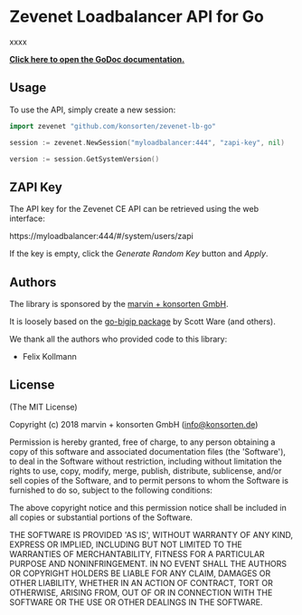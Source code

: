 # Zevenet Loadbalancer API for Go

xxxx

**[Click here to open the GoDoc documentation.](https://godoc.org/github.com/konsorten/zevenet-lb-go)**

## Usage

To use the API, simply create a new session:

```go
import zevenet "github.com/konsorten/zevenet-lb-go"

session := zevenet.NewSession("myloadbalancer:444", "zapi-key", nil)

version := session.GetSystemVersion()
```

## ZAPI Key

The API key for the Zevenet CE API can be retrieved using the web interface:

https://myloadbalancer:444/#/system/users/zapi

If the key is empty, click the *Generate Random Key* button and *Apply*.

## Authors

The library is sponsored by the [marvin + konsorten GmbH](http://www.konsorten.de).

It is loosely based on the [go-bigip package](https://github.com/scottdware/go-bigip) by Scott Ware (and others).

We thank all the authors who provided code to this library:

* Felix Kollmann

## License

(The MIT License)

Copyright (c) 2018 marvin + konsorten GmbH (info@konsorten.de)

Permission is hereby granted, free of charge, to any person obtaining a copy of this software and associated documentation files (the 'Software'), to deal in the Software without restriction, including without limitation the rights to use, copy, modify, merge, publish, distribute, sublicense, and/or sell copies of the Software, and to permit persons to whom the Software is furnished to do so, subject to the following conditions:

The above copyright notice and this permission notice shall be included in all copies or substantial portions of the Software.

THE SOFTWARE IS PROVIDED 'AS IS', WITHOUT WARRANTY OF ANY KIND, EXPRESS OR IMPLIED, INCLUDING BUT NOT LIMITED TO THE WARRANTIES OF MERCHANTABILITY, FITNESS FOR A PARTICULAR PURPOSE AND NONINFRINGEMENT. IN NO EVENT SHALL THE AUTHORS OR COPYRIGHT HOLDERS BE LIABLE FOR ANY CLAIM, DAMAGES OR OTHER LIABILITY, WHETHER IN AN ACTION OF CONTRACT, TORT OR OTHERWISE, ARISING FROM, OUT OF OR IN CONNECTION WITH THE SOFTWARE OR THE USE OR OTHER DEALINGS IN THE SOFTWARE.
